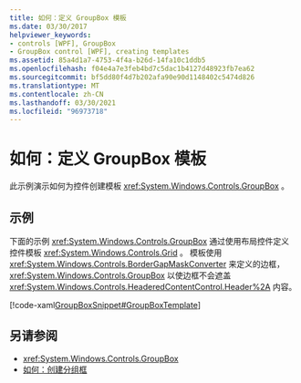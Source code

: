 ```yaml
---
title: 如何：定义 GroupBox 模板
ms.date: 03/30/2017
helpviewer_keywords:
- controls [WPF], GroupBox
- GroupBox control [WPF], creating templates
ms.assetid: 85a4d1a7-4753-4f4a-b26d-14fa10c1ddb5
ms.openlocfilehash: f04e4a7e3feb4bd7c5dac1b4127d48923fb7ea62
ms.sourcegitcommit: bf5dd80f4d7b202afa90e90d1148402c5474d826
ms.translationtype: MT
ms.contentlocale: zh-CN
ms.lasthandoff: 03/30/2021
ms.locfileid: "96973718"
---
```

# <a name="how-to-define-a-groupbox-template"></a>如何：定义 GroupBox 模板

此示例演示如何为控件创建模板 <xref:System.Windows.Controls.GroupBox> 。  
  
## <a name="example"></a>示例  

 下面的示例 <xref:System.Windows.Controls.GroupBox> 通过使用布局控件定义控件模板 <xref:System.Windows.Controls.Grid> 。 模板使用 <xref:System.Windows.Controls.BorderGapMaskConverter> 来定义的边框， <xref:System.Windows.Controls.GroupBox> 以使边框不会遮盖 <xref:System.Windows.Controls.HeaderedContentControl.Header%2A> 内容。  
  
 [!code-xaml[GroupBoxSnippet#GroupBoxTemplate](~/samples/snippets/csharp/VS_Snippets_Wpf/GroupBoxSnippet/CS/Window1.xaml#groupboxtemplate)]  
  
## <a name="see-also"></a>另请参阅

- <xref:System.Windows.Controls.GroupBox>
- [如何：创建分组框](/previous-versions/dotnet/netframework-3.5/ms748321(v=vs.90))
